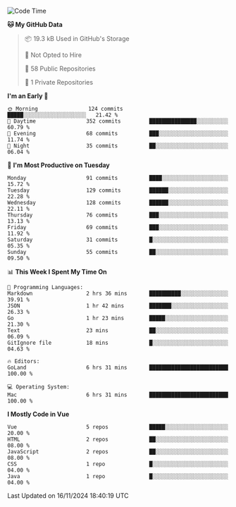 <!--START_SECTION:waka-->
![Code Time](http://img.shields.io/badge/Code%20Time-1%2C329%20hrs%2025%20mins-blue)

**🐱 My GitHub Data** 

> 📦 19.3 kB Used in GitHub's Storage 
 > 
> 🚫 Not Opted to Hire
 > 
> 📜 58 Public Repositories 
 > 
> 🔑 1 Private Repositories 
 > 
**I'm an Early 🐤** 

```text
🌞 Morning                124 commits         █████░░░░░░░░░░░░░░░░░░░░   21.42 % 
🌆 Daytime                352 commits         ███████████████░░░░░░░░░░   60.79 % 
🌃 Evening                68 commits          ███░░░░░░░░░░░░░░░░░░░░░░   11.74 % 
🌙 Night                  35 commits          ██░░░░░░░░░░░░░░░░░░░░░░░   06.04 % 
```
📅 **I'm Most Productive on Tuesday** 

```text
Monday                   91 commits          ████░░░░░░░░░░░░░░░░░░░░░   15.72 % 
Tuesday                  129 commits         ██████░░░░░░░░░░░░░░░░░░░   22.28 % 
Wednesday                128 commits         ██████░░░░░░░░░░░░░░░░░░░   22.11 % 
Thursday                 76 commits          ███░░░░░░░░░░░░░░░░░░░░░░   13.13 % 
Friday                   69 commits          ███░░░░░░░░░░░░░░░░░░░░░░   11.92 % 
Saturday                 31 commits          █░░░░░░░░░░░░░░░░░░░░░░░░   05.35 % 
Sunday                   55 commits          ██░░░░░░░░░░░░░░░░░░░░░░░   09.50 % 
```


📊 **This Week I Spent My Time On** 

```text
💬 Programming Languages: 
Markdown                 2 hrs 36 mins       ██████████░░░░░░░░░░░░░░░   39.91 % 
JSON                     1 hr 42 mins        ███████░░░░░░░░░░░░░░░░░░   26.33 % 
Go                       1 hr 23 mins        █████░░░░░░░░░░░░░░░░░░░░   21.30 % 
Text                     23 mins             ██░░░░░░░░░░░░░░░░░░░░░░░   06.09 % 
GitIgnore file           18 mins             █░░░░░░░░░░░░░░░░░░░░░░░░   04.63 % 

🔥 Editors: 
GoLand                   6 hrs 31 mins       █████████████████████████   100.00 % 

💻 Operating System: 
Mac                      6 hrs 31 mins       █████████████████████████   100.00 % 
```

**I Mostly Code in Vue** 

```text
Vue                      5 repos             █████░░░░░░░░░░░░░░░░░░░░   20.00 % 
HTML                     2 repos             ██░░░░░░░░░░░░░░░░░░░░░░░   08.00 % 
JavaScript               2 repos             ██░░░░░░░░░░░░░░░░░░░░░░░   08.00 % 
CSS                      1 repo              █░░░░░░░░░░░░░░░░░░░░░░░░   04.00 % 
Java                     1 repo              █░░░░░░░░░░░░░░░░░░░░░░░░   04.00 % 
```




 Last Updated on 16/11/2024 18:40:19 UTC
<!--END_SECTION:waka-->
